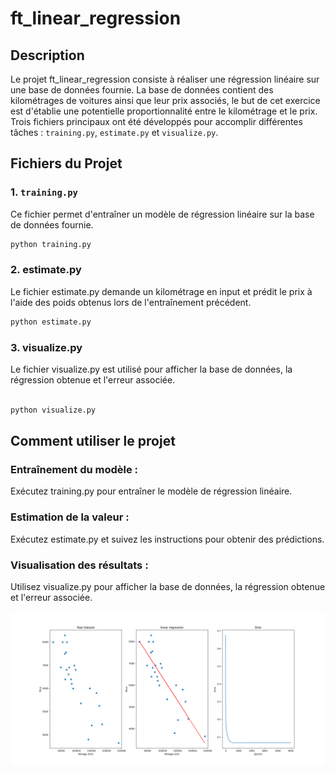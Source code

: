 # ft_linear_regression

## Description
Le projet ft_linear_regression consiste à réaliser une régression linéaire sur une base de données fournie. La base de données contient des kilométrages de voitures ainsi que leur prix associés, le but de cet exercice est d'établie une potentielle proportionnalité entre le kilométrage et le prix. Trois fichiers principaux ont été développés pour accomplir différentes tâches : `training.py`, `estimate.py` et `visualize.py`.

## Fichiers du Projet

### 1. `training.py`
Ce fichier permet d'entraîner un modèle de régression linéaire sur la base de données fournie.

```bash
python training.py
```

### 2. estimate.py
Le fichier estimate.py demande un kilométrage en input et prédit le prix à l'aide des poids obtenus lors de l'entraînement précédent.

```bash
python estimate.py
```

### 3. visualize.py
Le fichier visualize.py est utilisé pour afficher la base de données, la régression obtenue et l'erreur associée.

```bash

python visualize.py
```
## Comment utiliser le projet
### Entraînement du modèle :

Exécutez training.py pour entraîner le modèle de régression linéaire.
### Estimation de la valeur :

Exécutez estimate.py et suivez les instructions pour obtenir des prédictions.
### Visualisation des résultats :

Utilisez visualize.py pour afficher la base de données, la régression obtenue et l'erreur associée.

![Results](images/Results.png)
